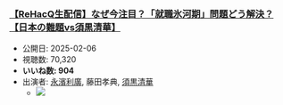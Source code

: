 ### [【ReHacQ生配信】なぜ今注目？「就職氷河期」問題どう解決？【日本の難題vs須黒清華】](https://www.youtube.com/watch?v=FXV6yHy2U2E)
-   公開日: 2025-02-06
-   視聴数: 70,320
-   **いいね数: 904**
-   出演者: [永濱利廣](/rehacq_fan/people/永濱利廣 "wikilink"), 藤田孝典, [須黒清華](/rehacq_fan/people/須黒清華 "wikilink")
    - [![](https://img.youtube.com/vi/FXV6yHy2U2E/hqdefault.jpg)](https://www.youtube.com/watch?v=FXV6yHy2U2E)
